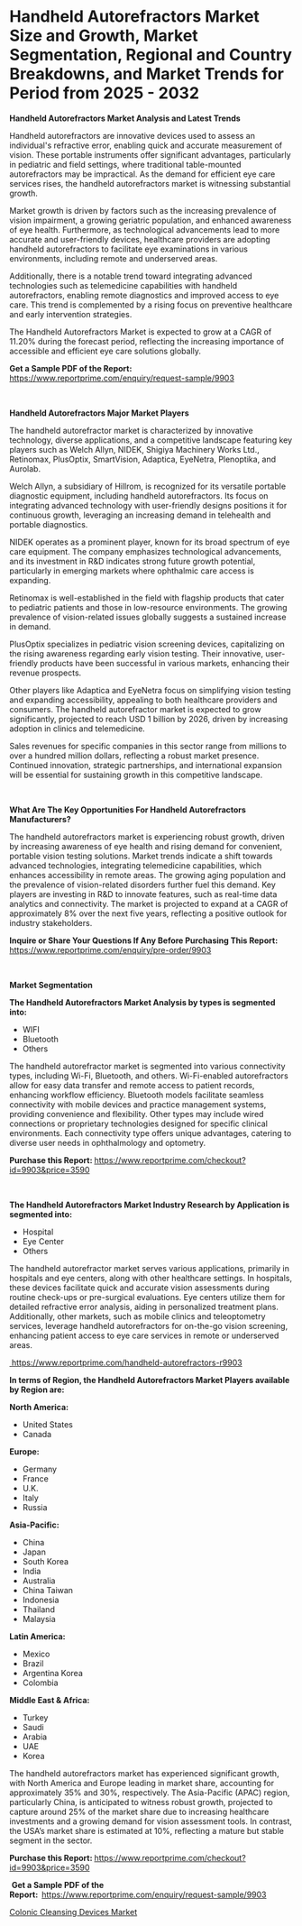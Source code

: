<p><h1>Handheld Autorefractors Market Size and Growth, Market Segmentation, Regional and Country Breakdowns, and Market Trends for Period from 2025 -  2032</h1></p><p><strong>Handheld Autorefractors Market Analysis and Latest Trends</strong></p>
<p><p>Handheld autorefractors are innovative devices used to assess an individual's refractive error, enabling quick and accurate measurement of vision. These portable instruments offer significant advantages, particularly in pediatric and field settings, where traditional table-mounted autorefractors may be impractical. As the demand for efficient eye care services rises, the handheld autorefractors market is witnessing substantial growth.</p><p>Market growth is driven by factors such as the increasing prevalence of vision impairment, a growing geriatric population, and enhanced awareness of eye health. Furthermore, as technological advancements lead to more accurate and user-friendly devices, healthcare providers are adopting handheld autorefractors to facilitate eye examinations in various environments, including remote and underserved areas.</p><p>Additionally, there is a notable trend toward integrating advanced technologies such as telemedicine capabilities with handheld autorefractors, enabling remote diagnostics and improved access to eye care. This trend is complemented by a rising focus on preventive healthcare and early intervention strategies.</p><p>The Handheld Autorefractors Market is expected to grow at a CAGR of 11.20% during the forecast period, reflecting the increasing importance of accessible and efficient eye care solutions globally.</p></p>
<p><strong>Get a Sample PDF of the Report:&nbsp;</strong> <a href="https://www.reportprime.com/enquiry/request-sample/9903?utm_campaign=3538&utm_medium=2&utm_source=Github&utm_content=ia&utm_term=20032025&utm_id=handheld-autorefractors">https://www.reportprime.com/enquiry/request-sample/9903</a></p>
<p>&nbsp;</p>
<p><strong>Handheld Autorefractors Major Market Players</strong></p>
<p><p>The handheld autorefractor market is characterized by innovative technology, diverse applications, and a competitive landscape featuring key players such as Welch Allyn, NIDEK, Shigiya Machinery Works Ltd., Retinomax, PlusOptix, SmartVision, Adaptica, EyeNetra, Plenoptika, and Aurolab.</p><p>Welch Allyn, a subsidiary of Hillrom, is recognized for its versatile portable diagnostic equipment, including handheld autorefractors. Its focus on integrating advanced technology with user-friendly designs positions it for continuous growth, leveraging an increasing demand in telehealth and portable diagnostics.</p><p>NIDEK operates as a prominent player, known for its broad spectrum of eye care equipment. The company emphasizes technological advancements, and its investment in R&D indicates strong future growth potential, particularly in emerging markets where ophthalmic care access is expanding.</p><p>Retinomax is well-established in the field with flagship products that cater to pediatric patients and those in low-resource environments. The growing prevalence of vision-related issues globally suggests a sustained increase in demand.</p><p>PlusOptix specializes in pediatric vision screening devices, capitalizing on the rising awareness regarding early vision testing. Their innovative, user-friendly products have been successful in various markets, enhancing their revenue prospects.</p><p>Other players like Adaptica and EyeNetra focus on simplifying vision testing and expanding accessibility, appealing to both healthcare providers and consumers. The handheld autorefractor market is expected to grow significantly, projected to reach USD 1 billion by 2026, driven by increasing adoption in clinics and telemedicine.</p><p>Sales revenues for specific companies in this sector range from millions to over a hundred million dollars, reflecting a robust market presence. Continued innovation, strategic partnerships, and international expansion will be essential for sustaining growth in this competitive landscape.</p></p>
<p>&nbsp;</p>
<p><strong>What Are The Key Opportunities For Handheld Autorefractors Manufacturers?</strong></p>
<p><p>The handheld autorefractors market is experiencing robust growth, driven by increasing awareness of eye health and rising demand for convenient, portable vision testing solutions. Market trends indicate a shift towards advanced technologies, integrating telemedicine capabilities, which enhances accessibility in remote areas. The growing aging population and the prevalence of vision-related disorders further fuel this demand. Key players are investing in R&D to innovate features, such as real-time data analytics and connectivity. The market is projected to expand at a CAGR of approximately 8% over the next five years, reflecting a positive outlook for industry stakeholders.</p></p>
<p><strong>Inquire or Share Your Questions If Any Before Purchasing This Report:</strong> <a href="https://www.reportprime.com/enquiry/pre-order/9903?utm_campaign=3538&utm_medium=2&utm_source=Github&utm_content=ia&utm_term=20032025&utm_id=handheld-autorefractors">https://www.reportprime.com/enquiry/pre-order/9903</a></p>
<p>&nbsp;</p>
<p><strong>Market Segmentation</strong></p>
<p><strong>The Handheld Autorefractors Market Analysis by types is segmented into:</strong></p>
<p><ul><li>WIFI</li><li>Bluetooth</li><li>Others</li></ul></p>
<p><p>The handheld autorefractor market is segmented into various connectivity types, including Wi-Fi, Bluetooth, and others. Wi-Fi-enabled autorefractors allow for easy data transfer and remote access to patient records, enhancing workflow efficiency. Bluetooth models facilitate seamless connectivity with mobile devices and practice management systems, providing convenience and flexibility. Other types may include wired connections or proprietary technologies designed for specific clinical environments. Each connectivity type offers unique advantages, catering to diverse user needs in ophthalmology and optometry.</p></p>
<p><strong>Purchase this Report:&nbsp;</strong><a href="https://www.reportprime.com/checkout?id=9903&price=3590&utm_campaign=3538&utm_medium=2&utm_source=Github&utm_content=ia&utm_term=20032025&utm_id=handheld-autorefractors">https://www.reportprime.com/checkout?id=9903&price=3590</a></p>
<p>&nbsp;</p>
<p><strong>The Handheld Autorefractors Market Industry Research by Application is segmented into:</strong></p>
<p><ul><li>Hospital</li><li>Eye Center</li><li>Others</li></ul></p>
<p><p>The handheld autorefractor market serves various applications, primarily in hospitals and eye centers, along with other healthcare settings. In hospitals, these devices facilitate quick and accurate vision assessments during routine check-ups or pre-surgical evaluations. Eye centers utilize them for detailed refractive error analysis, aiding in personalized treatment plans. Additionally, other markets, such as mobile clinics and teleoptometry services, leverage handheld autorefractors for on-the-go vision screening, enhancing patient access to eye care services in remote or underserved areas.</p></p>
<p><a href="https://www.reportprime.com/handheld-autorefractors-r9903?utm_campaign=3538&utm_medium=2&utm_source=Github&utm_content=ia&utm_term=20032025&utm_id=handheld-autorefractors">&nbsp;https://www.reportprime.com/handheld-autorefractors-r9903</a></p>
<p><strong>In terms of Region, the Handheld Autorefractors Market Players available by Region are:</strong></p>
<p>
    <p> <strong> North America: </strong>
        <ul>
            <li>United States</li>
            <li>Canada</li>
        </ul>
        </p> 
    <p> <strong> Europe: </strong>
        <ul>
            <li>Germany</li>
            <li>France</li>
            <li>U.K.</li>
            <li>Italy</li>
            <li>Russia</li>
        </ul>
        </p> 
    <p> <strong> Asia-Pacific: </strong>
        <ul>
            <li>China</li>
            <li>Japan</li>
            <li>South Korea</li>
            <li>India</li>
            <li>Australia</li>
            <li>China Taiwan</li>
            <li>Indonesia</li>
            <li>Thailand</li>
            <li>Malaysia</li>
        </ul>
        </p> 
    <p> <strong> Latin America: </strong>
        <ul>
            <li>Mexico</li>
            <li>Brazil</li>
            <li>Argentina Korea</li>
            <li>Colombia</li>
        </ul>
        </p> 
    <p> <strong> Middle East & Africa: </strong>
        <ul>
            <li>Turkey</li>
            <li>Saudi</li>
            <li>Arabia</li>
            <li>UAE</li>
            <li>Korea</li>
        </ul>
    </p>
    </p>
<p><p>The handheld autorefractors market has experienced significant growth, with North America and Europe leading in market share, accounting for approximately 35% and 30%, respectively. The Asia-Pacific (APAC) region, particularly China, is anticipated to witness robust growth, projected to capture around 25% of the market share due to increasing healthcare investments and a growing demand for vision assessment tools. In contrast, the USA’s market share is estimated at 10%, reflecting a mature but stable segment in the sector.</p></p>
<p><strong>Purchase this Report: </strong><a href="https://www.reportprime.com/checkout?id=9903&price=3590&utm_campaign=3538&utm_medium=2&utm_source=Github&utm_content=ia&utm_term=20032025&utm_id=handheld-autorefractors">https://www.reportprime.com/checkout?id=9903&price=3590</a></p>
<p>&nbsp;<strong>Get a Sample PDF of the Report:&nbsp;&nbsp;</strong><a href="https://www.reportprime.com/enquiry/request-sample/9903?utm_campaign=3538&utm_medium=2&utm_source=Github&utm_content=ia&utm_term=20032025&utm_id=handheld-autorefractors">https://www.reportprime.com/enquiry/request-sample/9903</a></p>
<p><strong></strong></p>
<p><p><a href="https://github.com/casimbrhelck/Market-Research-Report-List-1/blob/main/colonic-cleansing-devices-market.md?utm_campaign=3538&utm_medium=2&utm_source=Github&utm_content=ia&utm_term=20032025&utm_id=handheld-autorefractors">Colonic Cleansing Devices Market</a></p></p>
